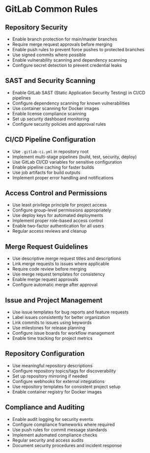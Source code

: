 # GitLab Common Rules

## Repository Security

- Enable branch protection for main/master branches
- Require merge request approvals before merging
- Enable push rules to prevent force pushes to protected branches
- Use signed commits where possible
- Enable vulnerability scanning and dependency scanning
- Configure secret detection to prevent credential leaks

## SAST and Security Scanning

- Enable GitLab SAST (Static Application Security Testing) in CI/CD pipelines
- Configure dependency scanning for known vulnerabilities
- Use container scanning for Docker images
- Enable license compliance scanning
- Set up security dashboard monitoring
- Configure security policies and approval rules

## CI/CD Pipeline Configuration

- Use `.gitlab-ci.yml` in repository root
- Implement multi-stage pipelines (build, test, security, deploy)
- Use GitLab CI/CD variables for sensitive configuration
- Enable pipeline caching for faster builds
- Use job artifacts for build outputs
- Implement proper error handling and notifications

## Access Control and Permissions

- Use least privilege principle for project access
- Configure group-level permissions appropriately
- Use deploy keys for automated deployments
- Implement proper role-based access control
- Enable two-factor authentication for all users
- Regular access reviews and cleanup

## Merge Request Guidelines

- Use descriptive merge request titles and descriptions
- Link merge requests to issues where applicable
- Require code review before merging
- Use merge request templates for consistency
- Enable merge request approvals
- Configure automatic merge after approval

## Issue and Project Management

- Use issue templates for bug reports and feature requests
- Label issues consistently for better organization
- Link commits to issues using keywords
- Use milestones for release planning
- Configure issue boards for workflow management
- Enable time tracking for project metrics

## Repository Configuration

- Use meaningful repository descriptions
- Configure repository topics/tags for discoverability
- Set up repository mirroring if needed
- Configure webhooks for external integrations
- Use repository templates for consistent project setup
- Enable container registry for Docker images

## Compliance and Auditing

- Enable audit logging for security events
- Configure compliance frameworks where required
- Use push rules for commit message standards
- Implement automated compliance checks
- Regular security and access audits
- Document security procedures and incident response
